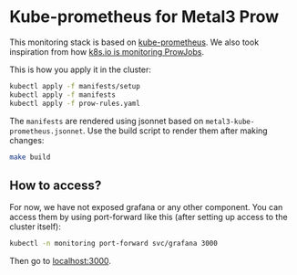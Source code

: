 # Kube-prometheus for Metal3 Prow

This monitoring stack is based on
[kube-prometheus](https://github.com/prometheus-operator/kube-prometheus/tree/main).
We also took inspiration from how [k8s.io is monitoring
ProwJobs](https://github.com/kubernetes/k8s.io/pull/5355).

This is how you apply it in the cluster:

```bash
kubectl apply -f manifests/setup
kubectl apply -f manifests
kubectl apply -f prow-rules.yaml
```

The `manifests` are rendered using jsonnet based on
`metal3-kube-prometheus.jsonnet`. Use the build script to render them after
making changes:

```bash
make build
```

## How to access?

For now, we have not exposed grafana or any other component. You can access them
by using port-forward like this (after setting up access to the cluster itself):

```bash
kubectl -n monitoring port-forward svc/grafana 3000
```

Then go to <localhost:3000>.
